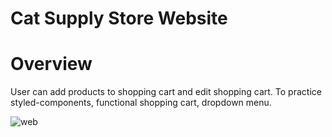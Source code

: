 # Cat Supply Store Website

# Overview
  User can add products to shopping cart and edit shopping cart.
  To practice styled-components, functional shopping cart, dropdown menu.
  
  
![web](https://user-images.githubusercontent.com/64483501/182247604-c9b28d79-ce0a-4c98-bce1-397d8487fa72.png)
